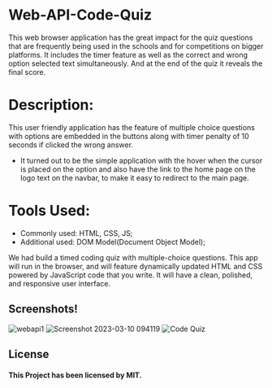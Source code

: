 # Web-API-Code-Quiz

This web browser application has the great impact for the quiz questions that are frequently being used in the schools and for competitions on bigger platforms. It includes the timer feature as well as the correct and wrong option selected text simultaneously. And at the end of the quiz it reveals the final score.
# Description:
This user friendly application has the feature of multiple choice questions with options are embedded in the buttons along with timer penalty of 10 seconds if clicked the wrong answer. 
- It turned out to be the simple application with the hover when the cursor is placed on the option and also have the link to the home page on the logo text on the navbar, to make it easy to redirect to the main page.
# Tools Used:
- Commonly used: HTML, CSS, JS;
- Additional used: DOM Model(Document Object Model);

We had build a timed coding quiz with multiple-choice questions. This app will run in the browser, and will feature dynamically updated HTML and CSS powered by JavaScript code that you write. It will have a clean, polished, and responsive user interface.

## Screenshots!
![webapi1](https://user-images.githubusercontent.com/114631240/224344329-9c561edf-57be-407a-b771-677936a4f128.jpg)
![Screenshot 2023-03-10 094119](https://user-images.githubusercontent.com/114631240/224344659-9fc318dc-a5b9-43e4-8112-abf8fe63139e.jpg)
![Code Quiz](https://user-images.githubusercontent.com/114631240/224346417-05345d35-0d51-45cc-9bc9-83378674dc79.gif)


## License
#### This Project has been licensed by MIT.

